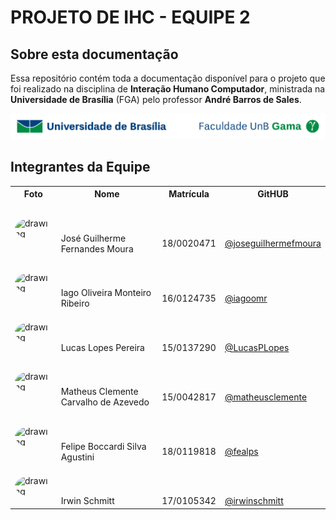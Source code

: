 # PROJETO DE IHC - EQUIPE 2

## Sobre esta documentação
Essa repositório contém toda a documentação disponível para o projeto que foi realizado na disciplina de **Interação Humano Computador**, ministrada na **Universidade de Brasília** (FGA) pelo professor **André Barros de Sales**.

![UnB](_extra/unb.jpg)

## Integrantes da Equipe


<table>
    <tr>
        <th>Foto</th>
        <th>Nome</th>
        <th>Matrícula</th>
        <th>GitHUB</th>
    </tr>
    <tr>
        <td>
            <img src="https://github.com/joseguilhermefmoura.png" alt="drawing" style="width: 100px;border-radius: 50%;"/>
        </td>
        <td style="padding-top: 50px;">
            José Guilherme Fernandes Moura
        </td>
        <td style="padding-top: 50px;">
            18/0020471
        </td>
        <td style="padding-top: 50px;">
            <a href="https://github.com/joseguilhermefmoura" target="_blank">@joseguilhermefmoura</a>
        </td>
    </tr>
    <tr>
        <td>
            <img src="https://github.com/iagoomr.png" alt="drawing" style="width: 100px;border-radius: 50%;"/>
        </td>
        <td style="padding-top: 50px;">
            Iago Oliveira Monteiro Ribeiro 
        </td>
        <td style="padding-top: 50px;">
            16/0124735
        </td>
        <td style="padding-top: 50px;">
            <a href="https://github.com/iagoomr" target="_blank">@iagoomr</a>
        </td>
    </tr>
    <tr>
        <td>
            <img src="https://github.com/LucasPLopes.png" alt="drawing" style="width: 100px;border-radius: 50%;"/>
        </td>
        <td style="padding-top: 50px;">
            Lucas Lopes Pereira
        </td>
        <td style="padding-top: 50px;">
            15/0137290
        </td>
        <td style="padding-top: 50px;">
            <a href="https://github.com/LucasPLopes" target="_blank">@LucasPLopes</a>
        </td>
    </tr>
    <tr>
        <td>
            <img src="https://github.com/matheusclemente.png" alt="drawing" style="width: 100px;border-radius: 50%;"/>
        </td>
        <td style="padding-top: 50px;">
            Matheus Clemente Carvalho de Azevedo
        </td>
        <td style="padding-top: 50px;">
            15/0042817
        </td>
        <td style="padding-top: 50px;">
            <a href="https://github.com/matheusclemente" target="_blank">@matheusclemente</a>
        </td>
    </tr>
    <tr>
        <td>
            <img src="https://github.com/fealps.png" alt="drawing" style="width: 100px;border-radius: 50%;"/>
        </td>
        <td style="padding-top: 50px;">
            Felipe Boccardi Silva Agustini
        </td>
        <td style="padding-top: 50px;">
            18/0119818
        </td>
        <td style="padding-top: 50px;">
            <a href="https://github.com/fealps" target="_blank">@fealps</a>
        </td>
    </tr>
    <tr>
        <td>
            <img src="https://github.com/irwinschmitt.png" alt="drawing" style="width: 100px;border-radius: 50%;"/>
        </td>
        <td style="padding-top: 50px;">
            Irwin Schmitt
        </td>
        <td style="padding-top: 50px;">
            17/0105342
        </td>
        <td style="padding-top: 50px;">
            <a href="https://github.com/irwinschmitt" target="_blank">@irwinschmitt</a>
        </td>
    </tr>
</table>